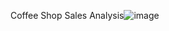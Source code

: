 Coffee Shop Sales Analysis![image](https://github.com/user-attachments/assets/8fceb2d9-658d-4afb-8a0e-05fb7ccbff47)
